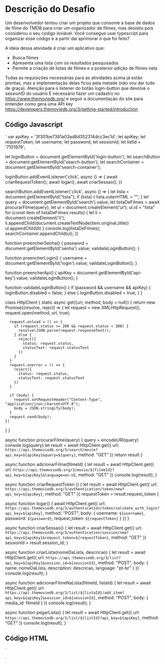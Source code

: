 # Descrição do Desafio
> 
Um desenvolvedor tentou criar um projeto que consome a base de dados de filme do TMDB para criar um organizador de filmes, mas desistiu 
pois considerou o seu código inviável. Você consegue usar typescript para organizar esse código e a partir daí aprimorar o que foi feito?

A ideia dessa atividade é criar um aplicativo que: 
- Busca filmes
- Apresenta uma lista com os resultados pesquisados
- Permite a criação de listas de filmes e a posterior adição de filmes nela

Todas as requisições necessárias para as atividades acima já estão prontas, mas a implementação delas ficou pela metade (não vou dar tudo de graça).
Atenção para o listener do botão login-button que devolve o sessionID do usuário
É necessário fazer um cadastro no https://www.themoviedb.org/ e seguir a documentação do site para entender como gera uma API key https://developers.themoviedb.org/3/getting-started/introduction

## Código Javascript
`
var apiKey = '3f301be7381a03ad8d352314dcc3ec1d';
let apiKey;
let requestToken;
let username;
let password;
let sessionId;
let listId = '7101979';

let loginButton = document.getElementById('login-button');
let searchButton = document.getElementById('search-button');
let searchContainer = document.getElementById('search-container');

loginButton.addEventListener('click', async () => {
  await criarRequestToken();
  await logar();
  await criarSessao();
})

searchButton.addEventListener('click', async () => {
  let lista = document.getElementById("lista");
  if (lista) {
    lista.outerHTML = "";
  }
  let query = document.getElementById('search').value;
  let listaDeFilmes = await procurarFilme(query);
  let ul = document.createElement('ul');
  ul.id = "lista"
  for (const item of listaDeFilmes.results) {
    let li = document.createElement('li');
    li.appendChild(document.createTextNode(item.original_title))
    ul.appendChild(li)
  }
  console.log(listaDeFilmes);
  searchContainer.appendChild(ul);
})

function preencherSenha() {
  password = document.getElementById('senha').value;
  validateLoginButton();
}

function preencherLogin() {
  username =  document.getElementById('login').value;
  validateLoginButton();
}

function preencherApi() {
  apiKey = document.getElementById('api-key').value;
  validateLoginButton();
}

function validateLoginButton() {
  if (password && username && apiKey) {
    loginButton.disabled = false;
  } else {
    loginButton.disabled = true;
  }
}

class HttpClient {
  static async get({url, method, body = null}) {
    return new Promise((resolve, reject) => {
      let request = new XMLHttpRequest();
      request.open(method, url, true);

      request.onload = () => {
        if (request.status >= 200 && request.status < 300) {
          resolve(JSON.parse(request.responseText));
        } else {
          reject({
            status: request.status,
            statusText: request.statusText
          })
        }
      }
      request.onerror = () => {
        reject({
          status: request.status,
          statusText: request.statusText
        })
      }

      if (body) {
        request.setRequestHeader("Content-Type", "application/json;charset=UTF-8");
        body = JSON.stringify(body);
      }
      request.send(body);
    })
  }
}

async function procurarFilme(query) {
  query = encodeURI(query)
  console.log(query)
  let result = await HttpClient.get({
    url: `https://api.themoviedb.org/3/search/movie?api_key=${apiKey}&query=${query}`,
    method: "GET"
  })
  return result
}

async function adicionarFilme(filmeId) {
  let result = await HttpClient.get({
    url: `https://api.themoviedb.org/3/movie/${filmeId}?api_key=${apiKey}&language=en-US`,
    method: "GET"
  })
  console.log(result);
}

async function criarRequestToken () {
  let result = await HttpClient.get({
    url: `https://api.themoviedb.org/3/authentication/token/new?api_key=${apiKey}`,
    method: "GET"
  })
  requestToken = result.request_token
}

async function logar() {
  await HttpClient.get({
    url: `https://api.themoviedb.org/3/authentication/token/validate_with_login?api_key=${apiKey}`,
    method: "POST",
    body: {
      username: `${username}`,
      password: `${password}`,
      request_token: `${requestToken}`
    }
  })
}

async function criarSessao() {
  let result = await HttpClient.get({
    url: `https://api.themoviedb.org/3/authentication/session/new?api_key=${apiKey}&request_token=${requestToken}`,
    method: "GET"
  })
  sessionId = result.session_id;
}

async function criarLista(nomeDaLista, descricao) {
  let result = await HttpClient.get({
    url: `https://api.themoviedb.org/3/list?api_key=${apiKey}&session_id=${sessionId}`,
    method: "POST",
    body: {
      name: nomeDaLista,
      description: descricao,
      language: "pt-br"
    }
  })
  console.log(result);
}

async function adicionarFilmeNaLista(filmeId, listaId) {
  let result = await HttpClient.get({
    url: `https://api.themoviedb.org/3/list/${listaId}/add_item?api_key=${apiKey}&session_id=${sessionId}`,
    method: "POST",
    body: {
      media_id: filmeId
    }
  })
  console.log(result);
}

async function pegarLista() {
  let result = await HttpClient.get({
    url: `https://api.themoviedb.org/3/list/${listId}?api_key=${apiKey}`,
    method: "GET"
  })
  console.log(result);
}
`

## Código HTML
`
<!-- <div style="display: flex;">
  <div style="display: flex; width: 300px; height: 100px; justify-content: space-between; flex-direction: column;">
      <input id="login" placeholder="Login" onchange="preencherLogin(event)">
      <input id="senha" placeholder="Senha" type="password" onchange="preencherSenha(event)">
      <input id="api-key" placeholder="Api Key" onchange="preencherApi()">
      <button id="login-button" disabled>Login</button>
  </div>
  <div id="search-container" style="margin-left: 20px">
      <input id="search" placeholder="Escreva...">
      <button id="search-button">Pesquisar Filme</button>
  </div>
</div> -->
`